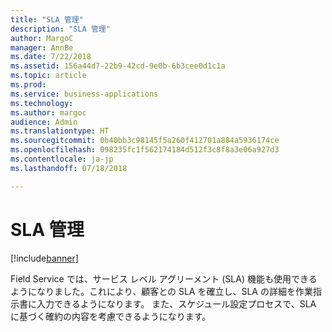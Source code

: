 ```yaml
---
title: "SLA 管理"
description: "SLA 管理"
author: MargoC
manager: AnnBe
ms.date: 7/22/2018
ms.assetid: 156a44d7-22b9-42cd-9e0b-6b3cee0d1c1a
ms.topic: article
ms.prod: 
ms.service: business-applications
ms.technology: 
ms.author: margoc
audience: Admin
ms.translationtype: HT
ms.sourcegitcommit: 0b40bb3c98145f5a260f412701a884a5936174ce
ms.openlocfilehash: 098235fc1f562174184d512f3c8f8a3e06a927d3
ms.contentlocale: ja-jp
ms.lasthandoff: 07/18/2018

---
```

#  <a name="sla-management"></a>SLA 管理


[!include[banner](../../../includes/banner.md)]

Field Service では、サービス レベル アグリーメント (SLA) 機能も使用できるようになりました。これにより、顧客との SLA を確立し、SLA の詳細を作業指示書に入力できるようになります。 また、スケジュール設定プロセスで、SLA に基づく確約の内容を考慮できるようになります。


